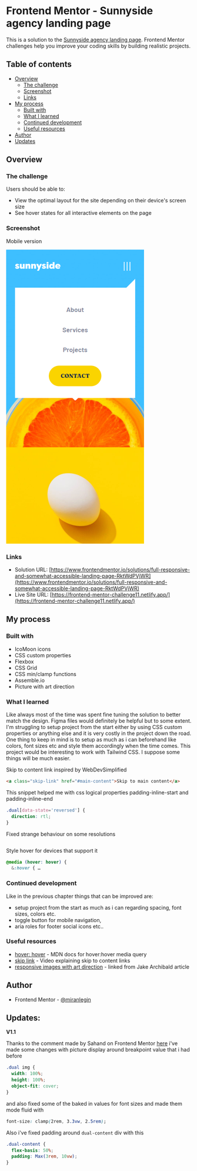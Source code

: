 # Frontend Mentor - Sunnyside agency landing page

This is a solution to the [Sunnyside agency landing page](https://www.frontendmentor.io/challenges/sunnyside-agency-landing-page-7yVs3B6ef). Frontend Mentor challenges help you improve your coding skills by building realistic projects.

## Table of contents

- [Overview](#overview)
  - [The challenge](#the-challenge)
  - [Screenshot](#screenshot)
  - [Links](#links)
- [My process](#my-process)
  - [Built with](#built-with)
  - [What I learned](#what-i-learned)
  - [Continued development](#continued-development)
  - [Useful resources](#useful-resources)
- [Author](#author)
- [Updates](#updates)

## Overview

### The challenge

Users should be able to:

- View the optimal layout for the site depending on their device's screen size
- See hover states for all interactive elements on the page

### Screenshot

Mobile version

![](screenshots/mobile-screenshot.png)

### Links

- Solution URL: [https://www.frontendmentor.io/solutions/full-responsive-and-somewhat-accessible-landing-page-RktWdPVjWR](https://www.frontendmentor.io/solutions/full-responsive-and-somewhat-accessible-landing-page-RktWdPVjWR)
- Live Site URL: [https://frontend-mentor-challenge11.netlify.app/](https://frontend-mentor-challenge11.netlify.app/)

## My process

### Built with

- IcoMoon icons
- CSS custom properties
- Flexbox
- CSS Grid
- CSS min/clamp functions
- Assemble.io
- Picture with art direction

### What I learned

Like always most of the time was spent fine tuning the solution to better match the design. Figma files would definitely be helpful but to some extent. I'm struggling to setup project from the start either by using CSS custom properties or anything else and it is very costly in the project down the road. One thing to keep in mind is to setup as much as i can beforehand like colors, font sizes etc and style them accordingly when the time comes. This project would be interesting to work with Tailwind CSS. I suppose some things will be much easier.

Skip to content link inspired by WebDevSimplified

```html
<a class="skip-link" href="#main-content">Skip to main content</a>
```

This snippet helped me with css logical properties padding-inline-start and padding-inline-end

```css
.dual[data-state='reversed'] {
  direction: rtl;
}
```

Fixed strange behaviour on some resolutions

```css

```

Style hover for devices that support it

```css
@media (hover: hover) {
  &:hover { …
```

### Continued development

Like in the previous chapter things that can be improved are:

- setup project from the start as much as i can regarding spacing, font sizes, colors etc.
- toggle button for mobile navigation,
- aria roles for footer social icons etc..

### Useful resources

- [hover: hover](https://developer.mozilla.org/en-US/docs/Web/CSS/@media/hover) - MDN docs for hover:hover media query
- [skip link](https://www.youtube.com/watch?v=VUR0I5mqq7I) - Video explaining skip to content links
- [responsive images with art direction](https://dev.opera.com/articles/responsive-images/) - linked from Jake Archibald article

## Author

- Frontend Mentor - [@miranlegin](https://www.frontendmentor.io/profile/miranlegin)

## Updates:

**V1.1**

Thanks to the comment made by Sahand on Frontend Mentor [here](https://www.frontendmentor.io/solutions/full-responsive-and-somewhat-accessible-landing-page-RktWdPVjWR#comment-632a50fa037479dfd70bc8c8) i've made some changes with picture display around breakpoint value that i had before

```css
.dual img {
  width: 100%;
  height: 100%;
  object-fit: cover;
}
```

and also fixed some of the baked in values for font sizes and made them mode fluid with

```css
font-size: clamp(2rem, 3.3vw, 2.5rem);
```

Also i've fixed padding around `dual-content` div with this

```css
.dual-content {
  flex-basis: 50%;
  padding: Max(3rem, 10vw);
}
```
